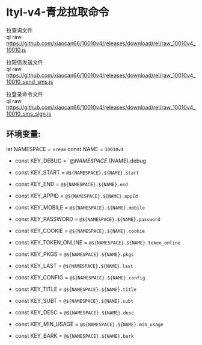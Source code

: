 # ltyl-v4-青龙拉取命令  
拉查询文件  
ql raw https://github.com/xiaocan66/10010v4/releases/download/rel/raw_10010v4_10010.js 

拉短信发送文件  
ql raw https://github.com/xiaocan66/10010v4/releases/download/rel/raw_10010v4_10010_send_sms.js

拉登录命令文件  
ql raw https://github.com/xiaocan66/10010v4/releases/download/rel/raw_10010v4_10010_sms_sign.js


## 环境变量:

let NAMESPACE = `xream`
const NAME = `10010v4`

- const KEY_DEBUG = `@${NAMESPACE}.${NAME}.debug

- const KEY_START = `@${NAMESPACE}.${NAME}.start`

- const KEY_END = `@${NAMESPACE}.${NAME}.end`

- const KEY_APPID = `@${NAMESPACE}.${NAME}.appId`

- const KEY_MOBILE = `@${NAMESPACE}.${NAME}.mobile`

- const KEY_PASSWORD = `@${NAMESPACE}.${NAME}.password`
- const KEY_COOKIE = `@${NAMESPACE}.${NAME}.cookie`
- const KEY_TOKEN_ONLINE = `@${NAMESPACE}.${NAME}.token_online`
- const KEY_PKGS = `@${NAMESPACE}.${NAME}.pkgs`
- const KEY_LAST = `@${NAMESPACE}.${NAME}.last`
- const KEY_CONFIG = `@${NAMESPACE}.${NAME}.config`
- const KEY_TITLE = `@${NAMESPACE}.${NAME}.title`
- const KEY_SUBT = `@${NAMESPACE}.${NAME}.subt`
- const KEY_DESC = `@${NAMESPACE}.${NAME}.desc`
- const KEY_MIN_USAGE = `@${NAMESPACE}.${NAME}.min_usage`
- const KEY_BARK = `@${NAMESPACE}.${NAME}.bark`

